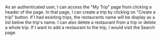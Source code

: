 As an authenticated user, I can access the "My Trip" page from clicking a header of the page. In that page, I can create a trip by clicking on "Create a trip" button. If I had exisiting trips, the restaurants name will be display as a list below the trip's name. I can also delete a restaurant from a trip or delete a whole trip. If I want to add a restaurant to the trip, I would visit the Search page.